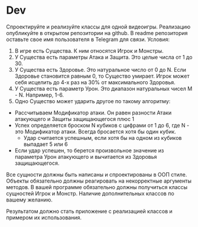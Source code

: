 # Dev
Спроектируйте и реализуйте классы для одной видеоигры. Реализацию опубликуйте в открытом репозитории на github. В readme репозитория оставьте свое имя пользователя в Telegram для связи.
Условия:
1) В игре есть Существа. К ним относятся Игрок и Монстры.
2) У Существа есть параметры Атака и Защита. Это целые числа от 1 до 30.
3) У Существа есть Здоровье. Это натуральное число от 0 до N. Если Здоровье становится равным 0, то Существо умирает. Игрок может себя исцелить до 4-х раз на 30% от максимального Здоровья.
4) У Существа есть параметр Урон. Это диапазон натуральных чисел M - N. Например, 1-6.
5) Одно Существо может ударить другое по такому алгоритму:
  - Рассчитываем Модификатор атаки. Он равен разности Атаки атакующего и Защиты защищающегося плюс 1
  - Успех определяется броском N кубиков с цифрами от 1 до 6, где N - это Модификатор атаки. Всегда бросается хотя бы один кубик.
    - Удар считается успешным, если хотя бы на одном из кубиков выпадает 5 или 6
  - Если удар успешен, то берется произвольное значение из параметра Урон атакующего и вычитается из Здоровья защищающегося.

Все сущности должны быть написаны и спроектированы в ООП стиле. Объекты обязательно должны реагировать на некорректные аргументы методов.
В вашей программе обязательно должны получиться классы сущностей Игрок и Монстр. Наличие дополнительных классов по вашему желанию.

Результатом должно стать приложение с реализацией классов и примером их использования.
